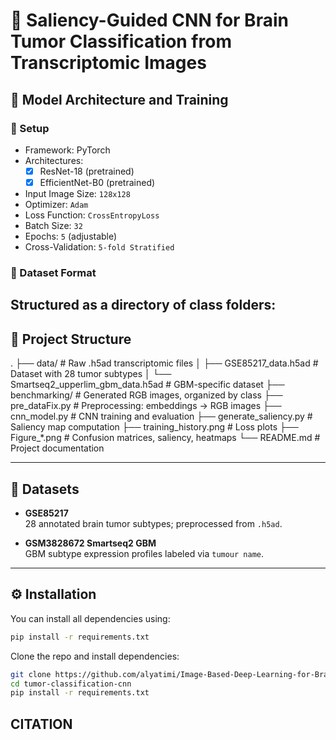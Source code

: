 # 🧠 Saliency-Guided CNN for Brain Tumor Classification from Transcriptomic Images

## 🧠 Model Architecture and Training

### 🔧 Setup
- Framework: PyTorch
- Architectures:
  - [x] ResNet-18 (pretrained)
  - [x] EfficientNet-B0 (pretrained)
- Input Image Size: `128x128`
- Optimizer: `Adam`
- Loss Function: `CrossEntropyLoss`
- Batch Size: `32`
- Epochs: `5` (adjustable)
- Cross-Validation: `5-fold Stratified`

### 📁 Dataset Format
Structured as a directory of class folders:
---

## 📂 Project Structure

.
├── data/ # Raw .h5ad transcriptomic files
│ ├── GSE85217_data.h5ad # Dataset with 28 tumor subtypes
│ └── Smartseq2_upperlim_gbm_data.h5ad # GBM-specific dataset
├── benchmarking/ # Generated RGB images, organized by class
├── pre_dataFix.py # Preprocessing: embeddings → RGB images
├── cnn_model.py # CNN training and evaluation
├── generate_saliency.py # Saliency map computation
├── training_history.png # Loss plots
├── Figure_*.png # Confusion matrices, saliency, heatmaps
└── README.md # Project documentation


---

## 🧬 Datasets

- **GSE85217**  
  28 annotated brain tumor subtypes; preprocessed from `.h5ad`.

- **GSM3828672 Smartseq2 GBM**  
  GBM subtype expression profiles labeled via `tumour name`.

---

## ⚙️ Installation

You can install all dependencies using:
```bash
pip install -r requirements.txt
```

Clone the repo and install dependencies:

```bash
git clone https://github.com/alyatimi/Image-Based-Deep-Learning-for-Brain-Tumour-Transcriptomics.git
cd tumor-classification-cnn
pip install -r requirements.txt
```

## CITATION 
